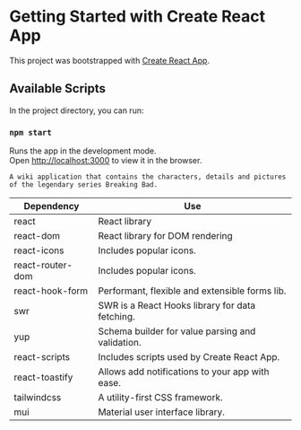 # Getting Started with Create React App

This project was bootstrapped with [Create React App](https://github.com/facebook/create-react-app).

## Available Scripts

In the project directory, you can run:

### `npm start`

Runs the app in the development mode.\
Open [http://localhost:3000](http://localhost:3000) to view it in the browser.

`A wiki application that contains the characters, details and pictures of the legendary series Breaking Bad.`

| **Dependency**   | **Use**                                              |
| ---------------- | ---------------------------------------------------- |
| react            | React library                                        |
| react-dom        | React library for DOM rendering                      |
| react-icons      | Includes popular icons.                              |
| react-router-dom | Includes popular icons.                              |
| react-hook-form  | Performant, flexible and extensible forms lib.       |
| swr              | SWR is a React Hooks library for data fetching.      |
| yup              | Schema builder for value parsing and validation.     |
| react-scripts    | Includes scripts used by Create React App.           |
| react-toastify   | Allows add notifications to your app with ease.      |
| tailwindcss      | A utility-first CSS framework.                       |
| mui              | Material user interface library.                     |